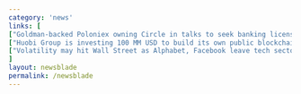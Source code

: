 ```yaml
---
category: 'news'
links: [
["Goldman-backed Poloniex owning Circle in talks to seek banking license", "https://www.reuters.com/article/us-fintech-banking-circle/goldman-backed-circle-in-talks-to-seek-banking-license-idUSKCN1J21V1"],
["Huobi Group is investing 100 MM USD to build its own public blockchain - a business platform future tech companies", "https://reut.rs/2sKGCLY"],
["Volatility may hit Wall Street as Alphabet, Facebook leave tech sector group", "https://buff.ly/2JuL2kx"]
]
layout: newsblade
permalink: /newsblade
---
```

